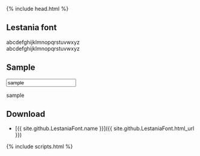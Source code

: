 {% include head.html %}
## Lestania font
abcdefghijklmnopqrstuvwxyz<br/>
<span class="lestania">abcdefghijklmnopqrstuvwxyz</span>

## Sample
<input id="sample-input" value="sample">
<p class="lestania" id="sample-text">sample</p>

## Download
* [{{ site.github.LestaniaFont.name }}]({{ site.github.LestaniaFont.html_url }})

{% include scripts.html %}
